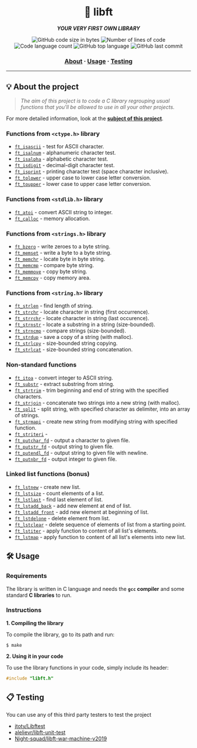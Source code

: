 <h1 align="center">
	🧰 libft
</h1>

<p align="center">
	<b><i>YOUR VERY FIRST OWN LIBRARY</i></b><br>
</p>

<p align="center">
	<img alt="GitHub code size in bytes" src="https://img.shields.io/github/languages/code-size/surfi89/libft?color=critical" />
	<img alt="Number of lines of code" src="https://img.shields.io/tokei/lines/github/surfi89/libft?color=yellowgreen" />
	<img alt="Code language count" src="https://img.shields.io/github/languages/count/surfi89/libft?color=blueviolet" />
	<img alt="GitHub top language" src="https://img.shields.io/github/languages/top/surfi89/libft?color=blue" />
	<img alt="GitHub last commit" src="https://img.shields.io/github/last-commit/surfi89/libft?color=green" />
</p>

<h3 align="center">
	<a href="#%EF%B8%8F-about">About</a>
	<span> · </span>
	<a href="#%EF%B8%8F-usage">Usage</a>
	<span> · </span>
	<a href="#-testing">Testing</a>
</h3>

---

## 💡 About the project

> _The aim of this project is to code a C library regrouping usual functions that you'll be allowed to use in all your other projects._

For more detailed information, look at the [**subject of this project**](https://github.com/Surfi89/42cursus/tree/main/Subject%20PDFs).


### Functions from `<ctype.h>` library

* [`ft_isascii`](libft/sources/ft_isascii.c)			- test for ASCII character.
* [`ft_isalnum`](libft/sources/ft_isalnum.c)			- alphanumeric character test.
* [`ft_isalpha`](libft/sources/ft_isalpha.c)			- alphabetic character test.
* [`ft_isdigit`](libft/sources/ft_isdigit.c)			- decimal-digit character test.
* [`ft_isprint`](libft/sources/ft_isprint.c)			- printing character test (space character inclusive).
* [`ft_tolower`](libft/sources/ft_tolower.c)			- upper case to lower case letter conversion.
* [`ft_toupper`](libft/sources/ft_toupper.c)			- lower case to upper case letter conversion.

### Functions from `<stdlib.h>` library

* [`ft_atoi`](libft/sources/ft_atoi.c)		- convert ASCII string to integer.
* [`ft_calloc`](libft/sources/ft_calloc.c)	- memory allocation.

### Functions from `<strings.h>` library

* [`ft_bzero`](libft/sources/ft_bzero.c)		- write zeroes to a byte string.
* [`ft_memset`](libft/sources/ft_memset.c)		- write a byte to a byte string.
* [`ft_memchr`](libft/sources/ft_memchr.c)		- locate byte in byte string.
* [`ft_memcmp`](libft/sources/ft_memcmp.c)		- compare byte string.
* [`ft_memmove`](libft/sources/ft_memmove.c)	- copy byte string.
* [`ft_memcpy`](libft/sources/ft_memcpy.c)		- copy memory area.

### Functions from `<string.h>` library

* [`ft_strlen`](libft/sources/ft_strlen.c)				- find length of string.
* [`ft_strchr`](libft/sources/ft_strchr.c)				- locate character in string (first occurrence).
* [`ft_strrchr`](libft/sources/ft_strrchr.c)			- locate character in string (last occurence).
* [`ft_strnstr`](libft/sources/ft_strnstr.c)			- locate a substring in a string (size-bounded).
* [`ft_strncmp`](libft/sources/ft_strncmp.c) 			- compare strings (size-bounded).
* [`ft_strdup`](libft/sources/ft_strdup.c)				- save a copy of a string (with malloc).
* [`ft_strlcpy`](libft/sources/ft_strlcpy.c)			- size-bounded string copying.
* [`ft_strlcat`](libft/sources/ft_strlcat.c)			- size-bounded string concatenation.

### Non-standard functions

* [`ft_itoa`](libft/sources/ft_itoa.c)					- convert integer to ASCII string.
* [`ft_substr`](libft/sources/ft_substr.c)				- extract substring from string.
* [`ft_strtrim`](libft/sources/ft_strtrim.c)			- trim beginning and end of string with the specified characters.
* [`ft_strjoin`](libft/sources/ft_strjoin.c)			- concatenate two strings into a new string (with malloc).
* [`ft_split`](libft/sources/ft_split.c)				- split string, with specified character as delimiter, into an array of strings.
* [`ft_strmapi`](libft/sources/ft_strmapi.c)			- create new string from modifying string with specified function.
* [`ft_striteri`](libft/sources/ft_striteri.c)			- 
* [`ft_putchar_fd`](libft/sources/ft_putchar_fd.c)		- output a character to given file.
* [`ft_putstr_fd`](libft/sources/ft_putstr_fd.c)		- output string to given file.
* [`ft_putendl_fd`](libft/sources/ft_putendl_fd.c)		- output string to given file with newline.
* [`ft_putnbr_fd`](libft/sources/ft_putnbr_fd.c)		- output integer to given file.

### Linked list functions (bonus)

* [`ft_lstnew`](libft/sources/ft_lstnew.c)				- create new list.
* [`ft_lstsize`](libft/sources/ft_lstsize.c)			- count elements of a list.
* [`ft_lstlast`](libft/sources/ft_lstlast.c)			- find last element of list.
* [`ft_lstadd_back`](libft/sources/ft_lstadd_back.c)	- add new element at end of list.
* [`ft_lstadd_front`](libft/sources/ft_lstadd_front.c)	- add new element at beginning of list.
* [`ft_lstdelone`](libft/sources/ft_lstdelone.c)		- delete element from list.
* [`ft_lstclear`](libft/sources/ft_lstclear.c)			- delete sequence of elements of list from a starting point.
* [`ft_lstiter`](libft/sources/ft_lstiter.c)			- apply function to content of all list's elements.
* [`ft_lstmap`](libft/sources/ft_lstmap.c)				- apply function to content of all list's elements into new list.


## 🛠️ Usage

### Requirements

The library is written in C language and needs the **`gcc` compiler** and some standard **C libraries** to run.

### Instructions

**1. Compiling the library**

To compile the library, go to its path and run:

```shell
$ make
```

**2. Using it in your code**

To use the library functions in your code, simply include its header:

```C
#include "libft.h"
```

## 📋 Testing

You can use any of this third party testers to test the project

* [jtoty/Libftest](https://github.com/jtoty/Libftest)
* [alelievr/libft-unit-test](https://github.com/alelievr/libft-unit-test)
* [Night-squad/libft-war-machine-v2019](https://github.com/Night-squad/libft-war-machine-v2019)
